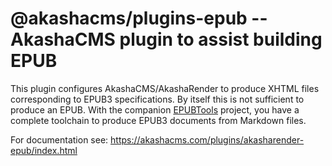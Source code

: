 # @akashacms/plugins-epub -- AkashaCMS plugin to assist building EPUB

This plugin configures AkashaCMS/AkashaRender to produce XHTML files corresponding to EPUB3 specifications.  By itself this is not sufficient to produce an EPUB.  With the companion [EPUBTools](https://akashacms.com/epubtools/toc.html) project, you have a complete toolchain to produce EPUB3 documents from Markdown files.

For documentation see: https://akashacms.com/plugins/akasharender-epub/index.html

